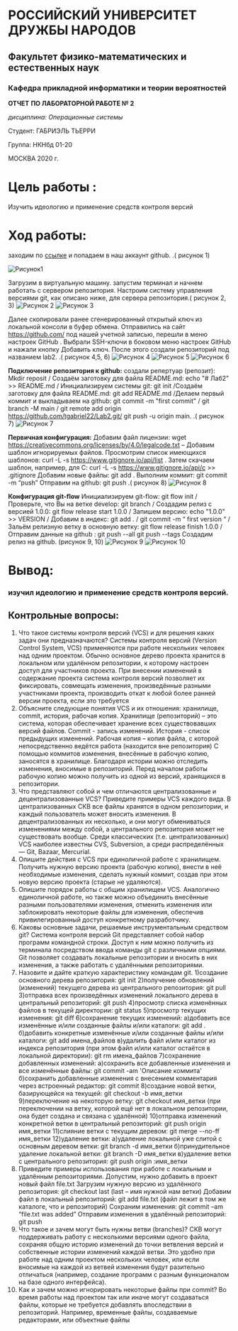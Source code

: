 # РОССИЙСКИЙ УНИВЕРСИТЕТ ДРУЖБЫ НАРОДОВ
## Факультет физико-математических и естественных наук
### Кафедра прикладной информатики и теории вероятностей

**ОТЧЕТ**
 **ПО ЛАБОРАТОРНОЙ РАБОТЕ № 2**
 
 *дисциплина:        Операционные системы*

 Студент:     ГАБРИЭЛЬ ТЬЕРРИ

 Группа: НКНбд 01-20

 МОСКВА 2020 г.

 # Цель работы :
 Изучить идеологию и применение средств контроля версий
 # Ход работы:  
 заходим по [ссылке](https://github.com/) и попадаем в наш аккаунт github. .( рисунок 1)

![](https://raw.githubusercontent.com/tgabriel22/Lab2/main/Images/%D0%A0%D0%B8%D1%81%D1%83%D0%BD%D0%BE%D0%BA1.png "Рисунок1")

Загрузим в виртуальную машину. запустим терминал и начнем работать с сервером репозитория. Настроим систему управления версиями git, как описано ниже, для сервера репозитория.( рисунок 2, 3)
![](https://raw.githubusercontent.com/tgabriel22/Lab2/main/Images/%D0%A0%D0%B8%D1%81%D1%83%D0%BD%D0%BE%D0%BA2.png "Рисунок 2")
![](https://raw.githubusercontent.com/tgabriel22/Lab2/main/Images/%D0%A0%D0%B8%D1%81%D1%83%D0%BD%D0%BE%D0%BA3.png "Рисунок 3")

Далее скопировали ранее сгенерированный открытый ключ из локальной консоли  в буфер обмена. Отправились на сайт https://github.com/ под нашей учетной записью, перешли в меню настроек GitHub . Выбрали SSH-ключи в боковом меню настроек GitHub и нажали кнопку Добавить ключ. После этого создали репозиторий под названием lab2. .( рисунок 4,5, 6)
![](https://raw.githubusercontent.com/tgabriel22/Lab2/main/Images/%D0%A0%D0%B8%D1%81%D1%83%D0%BD%D0%BE%D0%BA4.png "Рисунок 4")
![](https://raw.githubusercontent.com/tgabriel22/Lab2/main/Images/%D0%A0%D0%B8%D1%81%D1%83%D0%BD%D0%BE%D0%BA5.png "Рисунок 5")
![](https://raw.githubusercontent.com/tgabriel22/Lab2/main/Images/%D0%A0%D0%B8%D1%81%D1%83%D0%BD%D0%BE%D0%BA6.png "Рисунок 6")

**Подключение репозитория к github:**   создали репертуар (репозит): Mkdir reposit  / Создаём заготовку для файла README.md:  echo "# Лаб2" >> README.md /  Инициализируем системы git: git init  /Создаём заготовку для файла README.md:  git add README.md  /Делаем первый коммит и выкладываем на github: git commit -m "first commit" / git branch -M main / git remote add origin  https://github.com/tgabriel22/Lab2.git/  git push -u origin main. .( рисунок 7)
![](https://raw.githubusercontent.com/tgabriel22/Lab2/main/Images/%D0%A0%D0%B8%D1%81%D1%83%D0%BD%D0%BE%D0%BA7.png "Рисунок 7")

**Первичная конфигурация:**          Добавим файл лицензии: wget https://creativecommons.org/licenses/by/4.0/legalcode.txt  – Добавим шаблон игнорируемых файлов. Просмотрим список имеющихся шаблонов: curl -L -s https://www.gitignore.io/api/list . Затем скачаем шаблон, например, для C: curl -L -s https://www.gitignore.io/api/c >> .gitignore Добавим новые файлы: git add .    Выполним коммит: git commit -m “push”           Отправим на github: git push .( рисунок 8)
![](https://raw.githubusercontent.com/tgabriel22/Lab2/main/Images/%D0%A0%D0%B8%D1%81%D1%83%D0%BD%D0%BE%D0%BA8.png "Рисунок 8")

**Конфигурация git-flow**   Инициализируем git-flow: git flow init   / Проверьте, что Вы на ветке develop: git branch  / Создадим релиз с версией 1.0.0: git flow release start 1.0.0  / Запишем версию: echo "1.0.0" >> VERSION / Добавим в индекс: git add . /  git commit -m “ first version “ / Зальём релизную ветку в основную ветку: git flow release finish 1.0.0  / Отправим данные на github :  git push --all git push --tags Создадим релиз на github. (рисунок 9, 10)
![](https://raw.githubusercontent.com/tgabriel22/Lab2/main/Images/%D0%A0%D0%B8%D1%81%D1%83%D0%BD%D0%BE%D0%BA9.png "Рисунок 9")
![](https://raw.githubusercontent.com/tgabriel22/Lab2/main/Images/%D0%A0%D0%B8%D1%81%D1%83%D0%BD%D0%BE%D0%BA10.png "Рисунок 10")


# Вывод: 
### изучил идеологию и применение средств контроля версий.




## Контрольные вопросы:
1. Что такое системы контроля версий (VCS) и для решения каких задач они предназначаются? 
Системы контроля версий (Version Control System, VCS) применяются при работе нескольких человек над одним проектом. Обычно основное дерево проекта хранится в локальном или удалённом репозитории, к которому настроен доступ для участников проекта. При внесении изменений в содержание проекта система контроля версий позволяет их фиксировать, совмещать изменения, произведённые разными участниками проекта, производить откат к любой более ранней версии проекта, если это требуется
2. Объясните следующие понятия VCS и их отношения: хранилище, commit, история, рабочая копия. 
Хранилище (репозиторий) – это система, которая обеспечивает хранение всех существовавших версий файлов.
Commit - запись изменений.
История - список предыдущих изменений.
Рабочая копия – копия файла, с которой непосредственно ведётся работа (находится вне репозитория)
С помощью коммитов изменения, внесённые в рабочую копию, заносятся в хранилище. Благодаря истории можно отследить изменения, вносимые в репозиторий. Перед началом работы рабочую копию можно получить из одной из версий, хранящихся в репозитории. 
3. Что представляют собой и чем отличаются централизованные и децентрализованные VCS? Приведите примеры VCS каждого вида. 
В централизованных СКВ все файлы хранятся в одном репозитории, и каждый пользователь может вносить изменения. В децентрализованных их несколько, и они могут обмениваться изменениями между собой, а центрального репозитория может не существовать вообще.
Среди классических (т.е. централизованных) VCS наиболее известны CVS, Subversion, а среди распределённых — Git, Bazaar, Mercurial.
4. Опишите действия с VCS при единоличной работе с хранилищем. 
Получить нужную версию проекта (рабочую копию), внести в неё необходимые изменения, сделать нужный коммит, создав при этом новую версию проекта (старые не удаляются). 
5. Опишите порядок работы с общим хранилищем VCS. 
Аналогично единоличной работе, но также можно объединить внесённые разными пользователями изменения, отменить изменения или заблокировать некоторые файлы для изменения, обеспечив привилегированный доступ конкретному разработчику.
6. Каковы основные задачи, решаемые инструментальным средством git? 
Система контроля версий Git представляет собой набор программ командной строки. Доступ к ним можно получить из терминала посредством ввода команды git с различными опциями.
Git позволяет создавать локальные репозитории и вносить в них изменения, а также работать с удалёнными репозиториями.
7. Назовите и дайте краткую характеристику командам git. 
1)создание основного дерева репозитория: git init 
2)получение обновлений (изменений) текущего дерева из центрального репозитория: git pull 
3)отправка всех произведённых изменений локального дерева в центральный репозиторий: git push 
4)просмотр списка изменённых файлов в текущей директории: git status
5)просмотр текущих изменения: git diff 
6)сохранение текущих изменений: 
а)добавить все изменённые и/или созданные файлы и/или каталоги: git add . 
б)добавить конкретные изменённые и/или созданные файлы и/или каталоги: git add имена_файлов 
в)удалить файл и/или каталог из индекса репозитория (при этом файл и/или каталог остаётся в локальной директории): git rm имена_файлов 
7)сохранение добавленных изменений: 
а)сохранить все добавленные изменения и все изменённые файлы: git commit -am 'Описание коммита' 
б)сохранить добавленные изменения с внесением комментария через встроенный редактор: git commit 
8)создание новой ветки, базирующейся на текущей: git checkout -b имя_ветки 
9)переключение на некоторую ветку: git checkout имя_ветки (при переключении на ветку, которой ещё нет в локальном репозитории, она будет создана и связана с удалённой)
10)отправка изменений конкретной ветки в центральный репозиторий: git push origin имя_ветки 
11)слияние ветки с текущим деревом: git merge --no-ff имя_ветки 
12)удаление ветки: 
а)удаление локальной уже слитой с основным деревом ветки: git branch -d имя_ветки 
б)принудительное удаление локальной ветки: git branch -D имя_ветки 
в)удаление ветки с центрального репозитория: git push origin :имя_ветки
8. Приведите примеры использования при работе с локальным и удалённым репозиториями. 
Допустим, нужно добавить в проект новый файл file.txt
Загрузим нужную версию из удалённого репозитория: git checkout last (last – имя нужной нам ветки)
Добавим файл в локальный репозиторий: git add file.txt (файл лежит в том же каталоге, что и репозиторий)
Сохраним изменения: git commit –am “file.txt was added”
Отправим изменения в удалённый репозиторий: git push
9. Что такое и зачем могут быть нужны ветви (branches)? 
СКВ могут поддерживать работу с несколькими версиями одного файла, сохраняя общую историю изменений до точки ветвления версий и собственные истории изменений каждой ветви. Это удобно при работе над одним проектом нескольких человек, или если вносимые на каждой из ветвей изменения будут разительно отличаться (например, создание программ с разным функционалом на базе одного интерфейса).
10. Как и зачем можно игнорировать некоторые файлы при commit?
Во время работы над проектом так или иначе могут создаваться файлы, которые не требуется добавлять впоследствии в репозиторий. Например, временные файлы, создаваемые редакторами, или объектные файлы